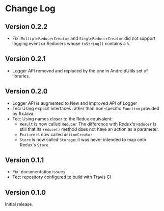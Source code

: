 Change Log
==========

Version 0.2.2
-------------

 - Fix: `MultipleReducerCreator` and `SingleReducerCreator` did not support logging event or Reducers whose `toString()` contains a `%`.

Version 0.2.1
-------------

 - Logger API removed and replaced by the one in AndroidUtils set of libraries.

Version 0.2.0
-------------

 - Logger API is augmented to New and improved API of Logger
 - Tec: Using explicit interfaces rather than non-specific `Function` provided by RxJava.
 - Tec: Using names closer to the Redux equivalent:
   - `Result` is now called `Reducer` The difference with Redux's `Reducer` is still that its `reduce()` method does not have an action 
   as a parameter.
   - `Feature` is now called `ActionCreator`
   - `Store` is now called `Storage`: it was never intended to map onto Redux's `Store`.
   
Version 0.1.1
-------------

 - Fix: documentation issues
 - Tec: repository configured to build with Travis CI

Version 0.1.0
-------------

Initial release.

